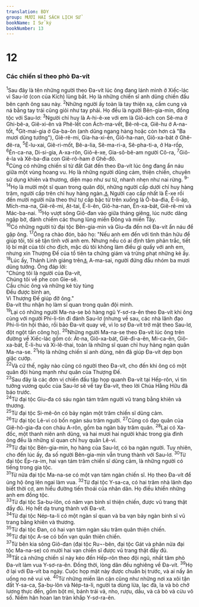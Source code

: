 ```yaml
---
translation: BDY
group: MƯƠI HAI SÁCH LỊCH SỬ
bookName: I Sử ký 
bookNumber: 13
---
```


<div class="title"><h1>12</h1><h3>Các chiến sĩ theo phò Đa-vít</h3></div>
<span class="verse 1su_12_1"><sup>1</sup>Sau đây là tên những người theo Đa-vít lúc ông đang lánh mình ở Xiếc-lác vì Sau-lơ (con của Kích) lùng bắt. Họ là những chiến sĩ anh dũng chiến đấu bên cạnh ông sau này. </span>
<span class="verse 1su_12_2"><sup>2</sup>Những người ấy toàn là tay thiện xạ, cầm cung và ná bằng tay trái cũng giỏi như tay phải. Họ đều là người Bên-gia-min, đồng tộc với Sau-lơ: </span>
<span class="verse 1su_12_3"><sup>3</sup>Người chỉ huy là A-hi-ê-xe với em là Giô-ách con Sê-ma ở Ghi-bê-a, Giê-xi-ên và Phê-lết con Ách-ma-vết, Bê-rê-ca, Giê-hu ở A-na-tốt, </span>
<span class="verse 1su_12_4"><sup>4</sup>Gít-mai-gia ở Ga-ba-ôn (anh dũng ngang hàng hoặc còn hơn cả &#34;Ba mươi dũng tướng&#34;), Giê-rê-mi, Gia-ha-xi-ên, Giô-ha-nan, Giô-xa-bát ở Ghê-đê-ra, </span>
<span class="verse 1su_12_5"><sup>5</sup>Ê-lu-xai, Giê-ri-mốt, Bê-a-lia, Sê-ma-ri-a, Sê-pha-ti-a, ở Ha-rốp, </span>
<span class="verse 1su_12_6"><sup>6</sup>Ên-ca-na, Di-si-gia, A-xa-rôn, Giô-ê-xe, Gia-sô-bê-am người Cô-ra, </span>
<span class="verse 1su_12_7"><sup>7</sup>Giô-ê-la và Xê-ba-đia con Giê-rô-ham ở Ghê-đô.<br/></span>
<span class="verse 1su_12_8"><sup>8</sup>Cũng có những chiến sĩ từ đất Gát đến theo Đa-vít lúc ông đang ẩn náu giữa một vùng hoang vu. Họ là những người dũng cảm, thiện chiến, chuyên sử dụng khiên và thương, diện mạo như sư tử, nhanh nhẹn như nai rừng. </span>
<span class="verse 1su_12_9 1su_12_10 1su_12_11 1su_12_12 1su_12_13 1su_12_14"><sup>9-14</sup>Họ là mười một sĩ quan trong quân đội, những người cấp dưới chỉ huy hàng trăm, người cấp trên chỉ huy hàng ngàn.<a href="#" data-toggle="tooltip" data-placement="bottom" title="Ctd những người cấp dưới đấu nổi trăm quân, người cấp trên đấu nổi ngàn quân.">⚓</a> Người cao cấp nhất là Ê-xe rồi đến mười người nữa theo thứ tự cấp bậc từ trên xuống là Ô-ba-đia, Ê-li-áp, Mích-ma-na, Giê-rê-mi, Ạt-tai, Ê-li-ên, Giô-ha-nan, Ên-xa-bát, Giê-rê-mi và Mác-ba-nai. </span>
<span class="verse 1su_12_15"><sup>15</sup>Họ vượt sông Giô-đan vào giữa tháng giêng, lúc nước dâng ngập bờ, đánh chiếm các thung lũng miền Đông và miền Tây.<br/></span>
<span class="verse 1su_12_16"><sup>16</sup>Có những người từ đại tộc Bên-gia-min và Giu-đa đến nơi Đa-vít ẩn náu để gặp ông. </span>
<span class="verse 1su_12_17"><sup>17</sup>Ông ra chào đón, bảo họ: &#34;Nếu anh em đến với tình thân hữu để giúp tôi, tôi sẽ tận tình với anh em. Nhưng nếu có ai định tâm phản trắc, tiết lộ bí mật của tôi cho địch, mặc dù tôi không làm điều gì quấy với anh em, nhưng xin Thượng Đế của tổ tiên ta chứng giám và trừng phạt những kẻ ấy.<br/></span>
<span class="verse 1su_12_18"><sup>18</sup>Lúc ấy, Thánh Linh giáng trên<a href="#" data-toggle="tooltip" data-placement="bottom" title="Nt bao bọc">⚓</a> A-ma-sai, người đứng đầu nhóm ba mươi dũng tướng. Ông đáp lời:<br/>&#34;Chúng tôi là người của Đa-vít,<br/>Chúng tôi về phe con Gie-sê.<br/>Cầu chúc ông và những kẻ tùy tùng<br/>Đều được bình an,<br/>Vì Thượng Đế giúp đỡ ông.&#34;<br/>Đa-vít thu nhận họ làm sĩ quan trong quân đội mình.<br/></span>
<span class="verse 1su_12_19"><sup>19</sup>Lại có những người Ma-na-se bỏ hàng ngũ Y-sơ-ra-ên theo Đa-vít khi ông cùng với người Phi-li-tin đi đánh Sau-lơ (nhưng về sau, các nhà lãnh đạo Phi-li-tin hội thảo, rồi bảo Đa-vít quay về, vì lo sợ Đa-vít trở mặt theo Sau-lơ, đột ngột tấn công họ). </span>
<span class="verse 1su_12_20"><sup>20</sup>Những người Ma-na-se theo Đa-vít lúc ông trên đường về Xiếc-lác gồm có: Át-na, Giô-xa-bát, Giê-đi-a-ên, Mi-ca-ên, Giô-xa-bát, Ê-li-hu và Xi-lê-thai, toàn là những sĩ quan chỉ huy hàng ngàn quân Ma-na-se. </span>
<span class="verse 1su_12_21"><sup>21</sup>Họ là những chiến sĩ anh dũng, nên đã giúp Đa-vít dẹp bọn giặc cướp.<br/></span>
<span class="verse 1su_12_22"><sup>22</sup>Và cứ thế, ngày nào cũng có người theo Đa-vít, cho đến khi ông có một quân đội hùng mạnh như quân của Thượng Đế.<br/></span>
<span class="verse 1su_12_23"><sup>23</sup>Sau đây là các đơn vị chiến đấu tập họp quanh Đa-vít tại Hếp-rôn, vì tin tưởng vương quốc của Sau-lơ sẽ về tay Đa-vít, theo lời Chúa Hằng Hữu đã báo trước.<br/></span>
<span class="verse 1su_12_24"><sup>24</sup>Từ đại tộc Giu-đa có sáu ngàn tám trăm người vũ trang bằng khiên và thương.<br/></span>
<span class="verse 1su_12_25"><sup>25</sup>Từ đại tộc Si-mê-ôn có bảy ngàn một trăm chiến sĩ dũng cảm.<br/></span>
<span class="verse 1su_12_26"><sup>26</sup>Từ đại tộc Lê-vi có bốn ngàn sáu trăm người. </span>
<span class="verse 1su_12_27"><sup>27</sup>Cũng có đạo quân của Giê-hô-gia-đa con cháu A-rôn, gồm ba ngàn bảy trăm quân. </span>
<span class="verse 1su_12_28"><sup>28</sup>Lại có Xa-đốc, một thanh niên anh dũng, và hai mươi hai người khác trong gia đình ông đều là những sĩ quan chỉ huy quân Lê-vi.<br/></span>
<span class="verse 1su_12_29"><sup>29</sup>Từ đại tộc Bên-gia-min, họ hàng của Sau-lơ, có ba ngàn người. Tuy nhiên, cho đến lúc ấy, đa số người Bên-gia-min vẫn trung thành với Sau-lơ. </span>
<span class="verse 1su_12_30"><sup>30</sup>Từ đại tộc Ép-ra-im, hai vạn tám trăm chiến sĩ dũng cảm, là những người có tiếng trong gia tộc.<br/></span>
<span class="verse 1su_12_31"><sup>31</sup>Từ nửa đại tộc Ma-na-se có một vạn tám ngàn chiến sĩ. Họ theo Đa-vít để ủng hộ ông lên ngai làm vua. </span>
<span class="verse 1su_12_32"><sup>32</sup>Từ đại tộc Y-sa-ca, có hai trăm nhà lãnh đạo biết thời cơ, am hiểu đường tiến thoái của nhân dân. Họ điều khiển những anh em đồng tộc.<br/></span>
<span class="verse 1su_12_33"><sup>33</sup>Từ đại tộc Sa-bu-lôn, có năm vạn binh sĩ thiện chiến, được vũ trang thật đầy đủ. Họ hết dạ trung thành với Đa-vít.<br/></span>
<span class="verse 1su_12_34"><sup>34</sup>Từ đại tộc Nép-ta-li có một ngàn sĩ quan và ba vạn bảy ngàn binh sĩ vũ trang bằng khiên và thương.<br/></span>
<span class="verse 1su_12_35"><sup>35</sup>Từ đại tộc Đan, có hai vạn tám ngàn sáu trăm quân thiện chiến.<br/></span>
<span class="verse 1su_12_36"><sup>36</sup>Từ đại tộc A-se có bốn vạn quân thiên chiến.<br/></span>
<span class="verse 1su_12_37"><sup>37</sup>Từ bên kia sông Giô-đan (đại tộc Ru¬-bên, đại tộc Gát và phân nửa đại tộc Ma-na-se) có mười hai vạn chiến sĩ được vũ trang thật đầy đủ.<br/></span>
<span class="verse 1su_12_38"><sup>38</sup>Tất cả những chiến sĩ này kéo đến Hếp-rôn theo đội ngũ, nhất tâm phò Đa-vít làm vua Y-sơ-ra-ên. Đồng thời, lòng dân đều nghiêng về Đa-vít. </span>
<span class="verse 1su_12_39"><sup>39</sup>Họ ở lại với Đa-vít ba ngày. Cuộc họp mặt này được chuẩn bị trước, và ai nấy ăn uống no nê vui vẻ. </span>
<span class="verse 1su_12_40"><sup>40</sup>Từ những miền lân cận cũng như những nơi xa xôi tận đất Y-sa-ca, Sa-bu-lôn và Nép-ta-li, người ta dùng lừa, lạc đà, la và bò chở lương thực đến, gồm bột mì, bánh trái vả, nho, rượu, dầu, và cả bò và cừu vô số. Niềm hân hoan lan tràn khắp Y-sơ-ra-ên.</span>

